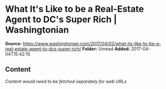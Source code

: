 # What It's Like to be a Real-Estate Agent to DC's Super Rich | Washingtonian

**Source:** https://www.washingtonian.com/2017/04/02/what-its-like-to-be-a-real-estate-agent-to-dcs-super-rich/
**Folder:** Unread
**Added:** 2017-04-04T15:42:15




## Content
*Content would need to be fetched separately for web URLs*
